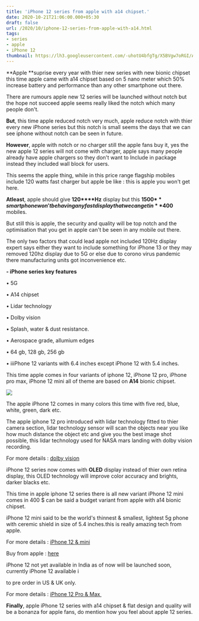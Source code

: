 ```yaml
---
title: 'iPhone 12 series from apple with a14 chipset.'
date: 2020-10-21T21:06:00.000+05:30
draft: false
url: /2020/10/iphone-12-series-from-apple-with-a14.html
tags: 
- series
- apple
- iPhone 12
thumbnail: https://lh3.googleusercontent.com/-uhotU4bfgTg/X5BVgw7oRGI/AAAAAAAAB2U/V4gxeD9uanUApN4NHk7pok6iafXbUiLwgCLcBGAsYHQ/s1600/1603294592753812-0.png
---
```


  

**Apple **suprise every year with thier new series with new bionic chipset this time apple came with a14 chipset based on 5 nano meter which 50% increase battery and performance than any other smartphone out there.

  

There are rumours apple new 12 series will be launched without notch but the hope not succeed apple seems really liked the notch which many people don't.

  

**But**, this time apple reduced notch very much, apple reduce notch with thier every new iPhone series but this notch is small seems the days that we can see iphone without notch can be seen in future.

  

**However**, apple with notch or no charger still the apple fans buy it, yes the new apple 12 series will not come with charger, apple says many people already have apple chargers so they don't want to Include in package instead they included wall block for users.

  

This seems the apple thing, while in this price range flagship mobiles include 120 watts fast charger but apple be like : this is apple you won't get here.

  

**Atleast**, apple should give **120****Hz** display but this **1500$** smartphone won't be having any fast display that we can get in **400$** mobiles.

  

But still this is apple, the security and quality will be top notch and the optimisation that you get in apple can't be seen in any mobile out there.

  

The only two factors that could lead apple not included 120Hz display expert says either they want to include something for iPhone 13 or they may removed 120hz display due to 5G or else due to corono virus pandemic there manufacturing units got inconvenience etc.

  

**\- iPhone series key features**

  

• 5G

  

• A14 chipset

  

• Lidar technology

  

• Dolby vision

  

• Splash, water & dust resistance.

  

• Aerospace grade, allumium edges 

  

• 64 gb, 128 gb, 256 gb

  

• iiiPhone 12 variants with 6.4 inches except iPhone 12 with 5.4 inches.

  

This time apple comes in four variants of iphone 12, iPhone 12 pro, iPhone pro max, iPhone 12 mini all of theme are based on **A14** bionic chipset.

  

 ![](https://lh3.googleusercontent.com/-WC8TzqPxBLI/X5BVf09YHxI/AAAAAAAAB2Q/zTfJGu5WcYwGvazQGJ__zzbQsnH7GwT1ACLcBGAsYHQ/s1600/1603294588443666-1.png) 

  

The apple iPhone 12 comes in many colors this time with five red, blue, white, green, dark etc.

  

The apple iphone 12 pro introduced with lidar technology fitted to thier camera section, lidar technology sensor will scan the objects near you like how much distance the object etc and give you the best image shot possible, this lidar technology used for NASA mars landing with dolby vision recording.

  

For more details : [dolby vision](https://www.dolby.com/technologies/dolby-vision/)

  

iPhone 12 series now comes with **OLED** display instead of thier own retina display, this OLED technology will improve color accuracy and brights, darker blacks etc.

  

This time in apple iphone 12 series there is all new variant iPhone 12 mini comes in 400 $ can be said a budget variant from apple with a14 bionic chipset.

  

iPhone 12 mini said to be the world's thinnest & smallest, lightest 5g phone with ceremic shield in size of 5.4 inches.this is really amazing tech from apple.

  

For more details : [](https://www.apple.com/iphone-12/)[iPhone 12 & mini](https://www.apple.com/iphone-12/)

  

Buy from apple : [here](https://www.apple.com/shop/buy-iphone/iphone-12)

  

iPhone 12 not yet available in India as of now will be launched soon, currently iPhone 12 available i

to pre order in US & UK only.

  

For more details : [iPhone 12 Pro & Max ](https://www.apple.com/in/iphone-12-pro/?afid=p238%257CsohBEaunD-dm_mtid_20925gyh65756_pcrid_472750369103_pgrid_119810614548_&cid=wwa-in-kwgo-iphone-slid--Brand-iPhone12Pro-Announce-)

  

**Finally**, apple iPhone 12 series with a14 chipset & flat design and quality will be a bonanza for apple fans, do mention how you feel about apple 12 series.